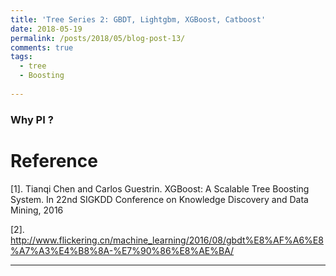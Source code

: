 ```yaml
---
title: 'Tree Series 2: GBDT, Lightgbm, XGBoost, Catboost'
date: 2018-05-19
permalink: /posts/2018/05/blog-post-13/
comments: true
tags:
  - tree
  - Boosting
 
---
```

### Why PI ?


Reference
========

[1]. Tianqi Chen and Carlos Guestrin. XGBoost: A Scalable Tree Boosting System. In 22nd SIGKDD Conference on Knowledge Discovery and Data Mining, 2016

[2]. http://www.flickering.cn/machine_learning/2016/08/gbdt%E8%AF%A6%E8%A7%A3%E4%B8%8A-%E7%90%86%E8%AE%BA/




------